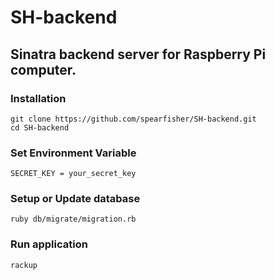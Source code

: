 # SH-backend
## Sinatra backend server for Raspberry Pi computer.

### Installation
```
git clone https://github.com/spearfisher/SH-backend.git
cd SH-backend
```
### Set Environment Variable
  `SECRET_KEY = your_secret_key`

### Setup or Update database
  `ruby db/migrate/migration.rb`

### Run application
  `rackup`
